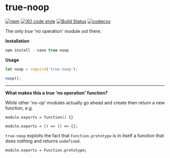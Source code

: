 # true-noop

[![npm](https://img.shields.io/npm/dt/true-noop.svg)](https://www.npmjs.com/package/true-noop) [![XO code style](https://img.shields.io/badge/code_style-XO-5ed9c7.svg)](https://github.com/sindresorhus/xo)  [![Build Status](https://travis-ci.org/jacobwarduk/true-noop.svg?branch=master)](https://travis-ci.org/jacobwarduk/true-noop) [![codecov](https://codecov.io/gh/jacobwarduk/true-noop/branch/master/graph/badge.svg)](https://codecov.io/gh/jacobwarduk/true-noop)

The only _true_ 'no operation' module out there.

**Installation**
```javascript
npm install --save true-noop
```

**Usage**
```javascript
let noop = require('true-noop');

noop();
```

---

**What makes this a _true_ 'no operation' function?**

While other 'no-op' modules actually go ahead and create then return a new function, e.g.

`module.exports = function() {}`

`module.exports = () => () => {};`

`true-noop` exploits the fact that `Function.prototype` is in itself a function that does nothing and returns `undefined`.

`module.exports = Function.prototype;`
